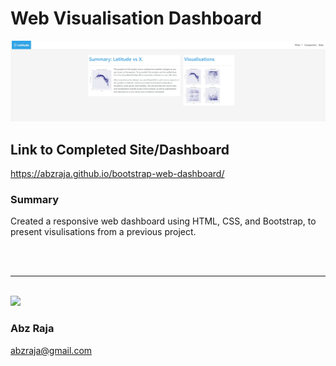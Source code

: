 # Web Visualisation Dashboard
<img src="Images/dashboard.jpg">

## Link to Completed Site/Dashboard
https://abzraja.github.io/bootstrap-web-dashboard/

### Summary

Created a  responsive web dashboard using HTML, CSS, and Bootstrap, to present visulisations from a previous project.

<br />
<br />
<hr />
<br />

<img width="150" src="https://drive.google.com/uc?export=view&id=1OH_TvDjISYpoKL_98Jx3CDFPM7Xp8J6H">

### Abz Raja
abzraja@gmail.com